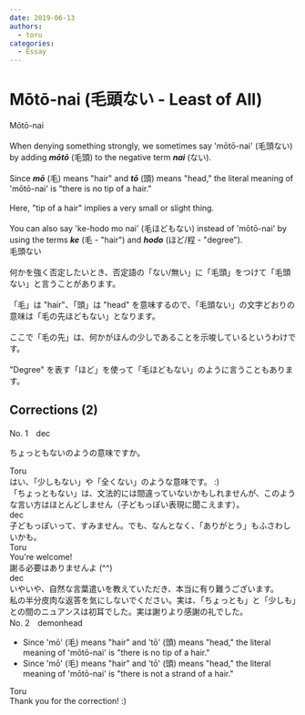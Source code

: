```yaml
---
date: 2019-06-13
authors:
  - toru
categories:
  - Essay
---
```


<h1 id="subject_show">Mōtō-nai (毛頭ない - Least of All)</h1>
<div class="date" hidden>Jun 13, 2019 11:45</div>
<div id="post"><div id="body_show_ori">
Mōtō-nai<br/><br/>When denying something strongly, we sometimes say 'mōtō-nai' (毛頭ない) by adding <strong><em>mōtō</em></strong> (毛頭) to the negative term <strong><em>nai</em></strong> (ない).<br/><br/>Since <strong><em>mō</em></strong> (毛) means "hair" and <strong><em>tō</em></strong> (頭) means "head," the literal meaning of 'mōtō-nai' is "there is no tip of a hair."<br/><br/>Here, "tip of a hair" implies a very small or slight thing.<br/><br/>You can also say 'ke-hodo mo nai' (毛ほどもない) instead of 'mōtō-nai' by using the terms <strong><em>ke</em></strong> (毛 - "hair") and <strong><em>hodo</em></strong> (ほど/程 - "degree").
</div></div>

<!-- more -->

<div id="post_ja"><div id="body_show_mo">
毛頭ない<br/><br/>何かを強く否定したいとき、否定語の「ない/無い」に「毛頭」をつけて「毛頭ない」と言うことがあります。<br/><br/>「毛」は "hair"、「頭」は "head" を意味するので、「毛頭ない」の文字どおりの意味は「毛の先ほどもない」となります。<br/><br/>ここで「毛の先」は、何かがほんの少しであることを示唆しているというわけです。<br/><br/>"Degree" を表す「ほど」を使って「毛ほどもない」のように言うこともあります。
</div></div>

## Corrections (2)
<div id="block"><div class="first_name"> No. 1　<span class="just_name">dec</span></div><div id="block2">
<p class="comment_small">
 ちょっともないのようの意味ですか。
</p>

</div><div class="name"><span class="just_name">Toru</span><br>
はい、「少しもない」や「全くない」のような意味です。 :)<br/>「ちょっともない」は、文法的には間違っていないかもしれませんが、このような言い方はほとんどしません（子どもっぽい表現に聞こえます）。
</div>
<div class="name"><span class="just_name">dec</span><br>
子どもっぽいって、すみません。でも、なんとなく、「ありがとう」もふさわしいかも。
</div>
<div class="name"><span class="just_name">Toru</span><br>
You're welcome!<br/>謝る必要はありませんよ (^^)
</div>
<div class="name"><span class="just_name">dec</span><br>
いやいや、自然な言葉遣いを教えていただき、本当に有り難うございます。<br/>私の半分皮肉な返答を気にしないでください。実は、「ちょっとも」と「少しも」との間のニュアンスは初耳でした。実は謝りより感謝の礼でした。
</div>
</div>
<div id="block"><div class="first_name"> No. 2　<span class="just_name">demonhead</span></div><div id="block2">
<ul class="correction_field">
<li class="incorrect">Since 'mō' (毛) means "hair" and 'tō' (頭) means "head," the literal meaning of 'mōtō-nai' is "there is no tip of a hair."</li>
<li class="corrected correct">
Since 'mō' (毛) means "hair" and 'tō' (頭) means "head," the literal meaning of 'mōtō-nai' is "there is not a strand of a hair."
</li>
</ul>
</div><div class="name"><span class="just_name">Toru</span><br>
Thank you for the correction! :)
</div>
</div>
